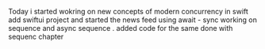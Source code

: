 Today i started wokring on new concepts of modern concurrency in swift
add swiftui project and started the  news feed using await - sync 
working on sequence and async sequence . added code for the same
done with sequenc chapter 
